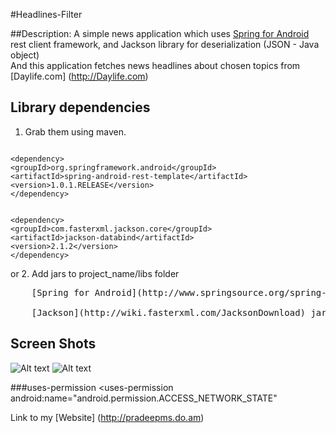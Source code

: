 #Headlines-Filter


##Description:
A simple news application which uses [Spring for Android](http://www.springsource.org/spring-android) rest client 
framework, and Jackson library for deserialization (JSON - Java object)<br />
And this application fetches news headlines about chosen topics from [Daylife.com] (http://Daylife.com)


## Library dependencies
1. Grab them using maven.
<pre><code>
&lt;dependency&gt;
&lt;groupId&gt;org.springframework.android&lt;/groupId&gt;
&lt;artifactId&gt;spring-android-rest-template&lt;/artifactId&gt;
&lt;version&gt;1.0.1.RELEASE&lt;/version&gt;
&lt;/dependency&gt;
</code></pre>
<pre><code>
&lt;dependency&gt;
&lt;groupId&gt;com.fasterxml.jackson.core&lt;/groupId&gt;
&lt;artifactId&gt;jackson-databind&lt;/artifactId&gt;
&lt;version&gt;2.1.2&lt;/version&gt;
&lt;/dependency&gt;
</pre></code>
or
2. Add jars to project_name/libs folder <br />
<pre>
    [Spring for Android](http://www.springsource.org/spring-community-download) jar. <br />
    [Jackson](http://wiki.fasterxml.com/JacksonDownload) jar.
</pre>

## Screen Shots
![Alt text](http://pradeepms.do.am/GitHub-Images/news1.png "Headlines UI")
![Alt text](http://pradeepms.do.am/GitHub-Images/news2.png "Webkit UI")


###uses-permission
	<uses-permission android:name="android.permission.INTERNET"/>
	<uses-permission android:name="android.permission.ACCESS_NETWORK_STATE"
		      
Link to my [Website] (http://pradeepms.do.am)


